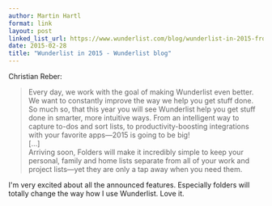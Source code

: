 ```yaml
---
author: Martin Hartl
format: link
layout: post
linked_list_url: https://www.wunderlist.com/blog/wunderlist-in-2015-from-our-founder-and-ceo-christian-reber/
date: 2015-02-28
title: "Wunderlist in 2015 - Wunderlist blog"
---
```


Christian Reber:
>Every day, we work with the goal of making Wunderlist even better. We want to constantly improve the way we help you get stuff done. So much so, that this year you will see Wunderlist help you get stuff done in smarter, more intuitive ways. From an intelligent way to capture to-dos and sort lists, to productivity-boosting integrations with your favorite apps—2015 is going to be big!  
[...]   
Arriving soon, Folders will make it incredibly simple to keep your personal, family and home lists separate from all of your work and project lists—yet they are only a tap away when you need them.

I'm very excited about all the announced features. Especially folders will totally change the way how I use Wunderlist. Love it.

